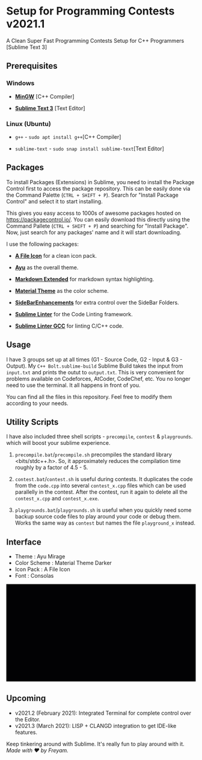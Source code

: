 # Setup for Programming Contests v2021.1

A Clean Super Fast Programming Contests Setup for C++ Programmers [Sublime Text 3]


## Prerequisites
### Windows
* [**MinGW**](https://sourceforge.net/projects/mingw/files/latest/download "Download Link") [C++ Compiler]

* [**Sublime Text 3**](https://www.sublimetext.com/3 "Download Link") [Text Editor]

### Linux (Ubuntu)
* `g++` - `sudo apt install g++`[C++ Compiler]

* `sublime-text` - `sudo snap install sublime-text`[Text Editor]


## Packages

To install Packages (Extensions) in Sublime, you need to install the Package Control first to access the package repository. This can be easily done via the Command Palette (`CTRL + SHIFT + P`). Search for "Install Package Control" and select it to start installing.

This gives you easy access to 1000s of awesome packages hosted on https://packagecontrol.io/. You can easily download this directly using the Command Pallete (`CTRL + SHIFT + P`) and searching for "Install Package". Now, just search for any packages' name and it will start downloading.

I use the following packages:

* [**A File Icon**](https://packagecontrol.io/packages/A%20File%20Icon "Download Link") for a clean icon pack.

* [**Ayu**](https://packagecontrol.io/packages/ayu "Download Link") as the overall theme.

* [**Markdown Extended**](https://packagecontrol.io/packages/Markdown%20Extended "Download Link") for markdown syntax highlighting.

* [**Material Theme**](https://packagecontrol.io/packages/Material%20Theme "Download Link") as the color scheme.

* [**SideBarEnhancements**](https://packagecontrol.io/packages/SideBarEnhancements "Download Link") for extra control over the SideBar Folders.

* [**Sublime Linter**](https://packagecontrol.io/packages/SublimeLinter "Download Link") for the Code Linting framework.

* [**Sublime Linter GCC**](https://packagecontrol.io/packages/SublimeLinter-gcc "Download Link") for linting C/C++ code.

## Usage
I have 3 groups set up at all times (G1 - Source Code, G2 - Input & G3 - Output). My `C++ Bolt.sublime-build` Sublime Build takes the input from `input.txt` and prints the outut to `output.txt`. This is very convenient for problems available on Codeforces, AtCoder, CodeChef, etc. You no longer need to use the terminal. It all happens in front of you.

You can find all the files in this repository. Feel free to modify them according to your needs.

## Utility Scripts
I have also included three shell scripts - `precompile`,  `contest` & `playgrounds`. which will boost your sublime experience.

1. `precompile.bat`/`precompile.sh` precompiles the standard library <bits/stdc++.h>. So, it approximately reduces the compilation time roughly by a factor of 4.5 - 5.

2. `contest.bat`/`contest.sh` is useful during contests. It duplicates the code from the `code.cpp` into several `contest_x.cpp` files which can be used parallelly in the contest. After the contest, run it again to delete all the `contest_x.cpp` and `contest_x.exe`.

3. `playgrounds.bat`/`playgrounds.sh` is useful when you quickly need some backup source code files to play around your code or debug them. Works the same way as `contest` but names the file `playground_x` instead.


## Interface
* Theme : Ayu Mirage
* Color Scheme : Material Theme Darker
* Icon Pack : A File Icon
* Font : Consolas

![Sample Code](experience.gif "Sample Code")


## Upcoming
* v2021.2 (February 2021): Integrated Terminal for complete control over the Editor.
* v2021.3 (March 2021): LISP + CLANGD integration to get IDE-like features.


Keep tinkering around with Sublime. It's really fun to play around with it.
*Made with :heart: by Freyam.*
